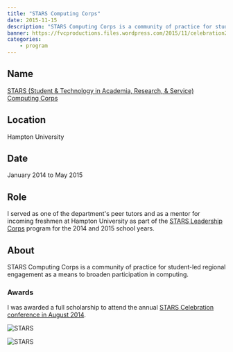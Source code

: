 ```yaml
---
title: "STARS Computing Corps"
date: 2015-11-15
description: "STARS Computing Corps is a community of practice for student-led regional engagement as a means to broaden participation in computing."
banner: https://fvcproductions.files.wordpress.com/2015/11/celebration2014-85.jpg
categories:
    - program
---
```


## Name

<a title="STARS Computing Corps" href="https://starscomputingcorps.org/" target="_blank" rel="noopener">STARS (Student & Technology in Academia, Research, & Service) Computing Corps</a>

## Location

Hampton University

## Date

January 2014 to May 2015

## Role

I served as one of the department's peer tutors and as a mentor for incoming freshmen at Hampton University as part of the [STARS Leadership Corps](https://starscomputingcorps.org/corps) program for the 2014 and 2015 school years.

## About

STARS Computing Corps is a community of practice for student-led regional engagement as a means to broaden participation in computing.

### Awards

I was awarded a full scholarship to attend the annual [STARS Celebration conference in August 2014](https://www.starscelebration.org/2014).

![STARS](https://fvcproductions.files.wordpress.com/2015/11/celebration2014-85.jpg?w=371&h=248&zoom=2)

![STARS](https://fvcproductions.files.wordpress.com/2015/11/celebration2014-84.jpg?w=371&h=248&zoom=2)
